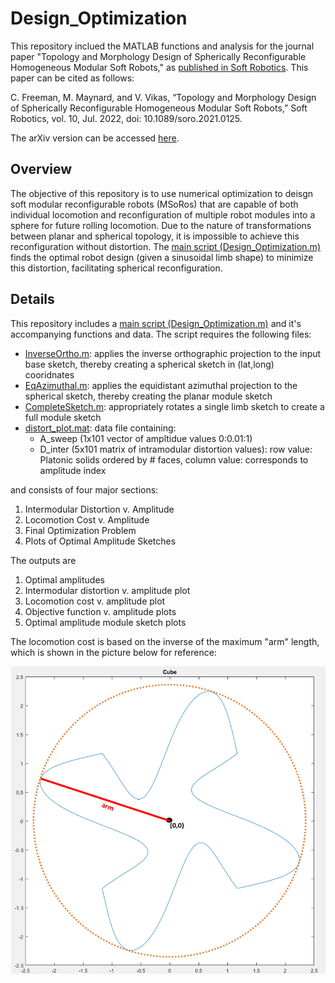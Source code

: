 # Design_Optimization
This repository inclued the MATLAB functions and analysis for the journal paper "Topology and Morphology Design of Spherically Reconfigurable Homogeneous Modular Soft Robots," as [published in Soft Robotics](https://www.liebertpub.com/doi/10.1089/soro.2021.0125). This paper can be cited as follows:

C. Freeman, M. Maynard, and V. Vikas, “Topology and Morphology Design of Spherically Reconfigurable Homogeneous Modular Soft Robots,” Soft Robotics, vol. 10, Jul. 2022, doi: 10.1089/soro.2021.0125.

The arXiv version can be accessed [here](https://arxiv.org/abs/2205.00544). 

## Overview
The objective of this repository is to use numerical optimization to deisgn soft modular reconfigurable robots (MSoRos) that are capable of both individual locomotion and reconfiguration of multiple robot modules into a sphere for future rolling locomotion. Due to the nature of transformations between planar and spherical topology, it is impossible to achieve this reconfiguration without distortion. The [main script (Design_Optimization.m)](/Design_Optimization.m) finds the optimal robot design (given a sinusoidal limb shape) to minimize this distortion, facilitating spherical reconfiguration. 

## Details

This repository includes a [main script (Design_Optimization.m)](/Design_Optimization.m) and it's accompanying functions and data. The script requires the following files:
* [InverseOrtho.m](/InverseOrtho.m): applies the inverse orthographic projection to the input base sketch, thereby creating a spherical sketch in (lat,long) cooridnates
* [EqAzimuthal.m](/EqAzimuthal.m): applies the equidistant azimuthal projection to the spherical sketch, thereby creating the planar  module sketch
* [CompleteSketch.m](/CompleteSketch.m): appropriately rotates a single limb sketch to create a full module sketch
* [distort_plot.mat](/distort_plan.m):  data file containing:
  * A_sweep (1x101 vector of ampltidue values 0:0.01:1)
  * D_inter (5x101 matrix of intramodular distortion values): row value: Platonic solids ordered by # faces, column value: corresponds to amplitude index
  
and consists of four major sections:
1.  Intermodular Distortion v. Amplitude
2.  Locomotion Cost v. Amplitude
3.  Final Optimization Problem
4.  Plots of Optimal Amplitude Sketches

The outputs are
1. Optimal amplitudes
2. Intermodular distortion v. amplitude plot
3. Locomotion cost v. amplitude plot
4. Objective function v. amplitude plots
5. Optimal amplitude module sketch plots

The locomotion cost is based on the inverse of the maximum "arm" length, which is shown in the picture below for reference:


![arm](/description/arm_fig.PNG)

